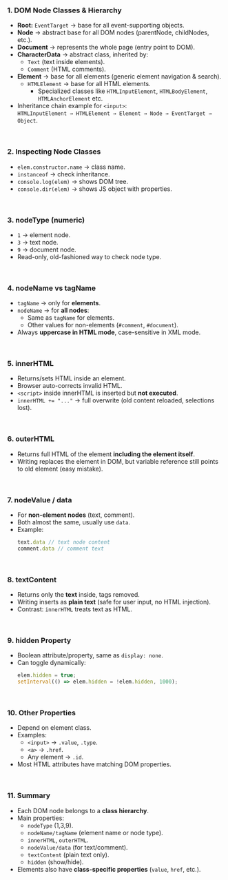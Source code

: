 

### 1. DOM Node Classes & Hierarchy
- **Root:** `EventTarget` → base for all event-supporting objects.  
- **Node** → abstract base for all DOM nodes (parentNode, childNodes, etc.).  
- **Document** → represents the whole page (entry point to DOM).  
- **CharacterData** → abstract class, inherited by:
  - `Text` (text inside elements).  
  - `Comment` (HTML comments).  
- **Element** → base for all elements (generic element navigation & search).  
  - `HTMLElement` → base for all HTML elements.  
    - Specialized classes like `HTMLInputElement`, `HTMLBodyElement`, `HTMLAnchorElement` etc.  
- Inheritance chain example for `<input>`:  
  `HTMLInputElement → HTMLElement → Element → Node → EventTarget → Object`.

<br>

### 2. Inspecting Node Classes
- `elem.constructor.name` → class name.  
- `instanceof` → check inheritance.  
- `console.log(elem)` → shows DOM tree.  
- `console.dir(elem)` → shows JS object with properties.

<br>

### 3. nodeType (numeric)
- `1` → element node.  
- `3` → text node.  
- `9` → document node.  
- Read-only, old-fashioned way to check node type.

<br>

### 4. nodeName vs tagName
- `tagName` → only for **elements**.  
- `nodeName` → for **all nodes**:
  - Same as `tagName` for elements.  
  - Other values for non-elements (`#comment`, `#document`).  
- Always **uppercase in HTML mode**, case-sensitive in XML mode.

<br>

### 5. innerHTML
- Returns/sets HTML inside an element.  
- Browser auto-corrects invalid HTML.  
- `<script>` inside innerHTML is inserted but **not executed**.  
- `innerHTML += "..."` → full overwrite (old content reloaded, selections lost).

<br>

### 6. outerHTML
- Returns full HTML of the element **including the element itself**.  
- Writing replaces the element in DOM, but variable reference still points to old element (easy mistake).  

<br>

### 7. nodeValue / data
- For **non-element nodes** (text, comment).  
- Both almost the same, usually use `data`.  
- Example:  
  ```js
  text.data // text node content
  comment.data // comment text
  ```

<br>

### 8. textContent
- Returns only the **text** inside, tags removed.  
- Writing inserts as **plain text** (safe for user input, no HTML injection).  
- Contrast: `innerHTML` treats text as HTML.

<br>

### 9. hidden Property
- Boolean attribute/property, same as `display: none`.  
- Can toggle dynamically:  
  ```js
  elem.hidden = true;
  setInterval(() => elem.hidden = !elem.hidden, 1000);
  ```

<br>

### 10. Other Properties
- Depend on element class.  
- Examples:  
  - `<input>` → `.value`, `.type`.  
  - `<a>` → `.href`.  
  - Any element → `.id`.  
- Most HTML attributes have matching DOM properties.

<br>

### 11. Summary
- Each DOM node belongs to a **class hierarchy**.  
- Main properties:  
  - `nodeType` (1,3,9).  
  - `nodeName/tagName` (element name or node type).  
  - `innerHTML`, `outerHTML`.  
  - `nodeValue/data` (for text/comment).  
  - `textContent` (plain text only).  
  - `hidden` (show/hide).  
- Elements also have **class-specific properties** (`value`, `href`, etc.).  
